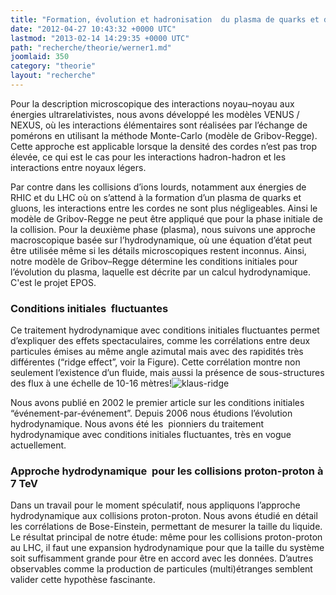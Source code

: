 ```yaml
---
title: "Formation, évolution et hadronisation  du plasma de quarks et de gluons"
date: "2012-04-27 10:43:32 +0000 UTC"
lastmod: "2013-02-14 14:29:35 +0000 UTC"
path: "recherche/theorie/werner1.md"
joomlaid: 350
category: "theorie"
layout: "recherche"
---
```

Pour la description microscopique des interactions noyau–noyau aux énergies ultrarelativistes, nous avons développé les modèles VENUS / NEXUS, où les interactions élémentaires sont réalisées par l’échange de pomérons en utilisant la méthode Monte-Carlo (modèle de Gribov-Regge). Cette approche est applicable lorsque la densité des cordes n’est pas trop élevée, ce qui est le cas pour les interactions hadron-hadron et les interactions entre noyaux légers.

Par contre dans les collisions d’ions lourds, notamment aux énergies de RHIC et du LHC où on s’attend à la formation d’un plasma de quarks et gluons, les interactions entre les cordes ne sont plus négligeables. Ainsi le modèle de Gribov-Regge ne peut être appliqué que pour la phase initiale de la collision. Pour la deuxième phase (plasma), nous suivons une approche macroscopique basée sur l’hydrodynamique, où une équation d’état peut être utilisée même si les détails microscopiques restent inconnus. Ainsi, notre modèle de Gribov–Regge détermine les conditions initiales pour l’évolution du plasma, laquelle est décrite par un calcul hydrodynamique. C'est le projet EPOS.

### Conditions initiales  fluctuantes

Ce traitement hydrodynamique avec conditions initiales fluctuantes permet d’expliquer des effets spectaculaires, comme les corrélations entre deux particules émises au même angle azimutal mais avec des rapidités très différentes (“ridge effect”, voir la Figure). Cette corrélation montre non seulement l’existence d’un fluide, mais aussi la présence de sous-structures des flux à une échelle de 10\-16 mètres!![klaus-ridge](images/Recherche/TheorieHE/klaus-ridge.jpg) 

Nous avons publié en 2002 le premier article sur les conditions initiales “événement-par-événement”. Depuis 2006 nous étudions l’évolution hydrodynamique. Nous avons été les  pionniers du traitement hydrodynamique avec conditions initiales fluctuantes, très en vogue actuellement.

### Approche hydrodynamique  pour les collisions proton-proton à 7 TeV

Dans un travail pour le moment spéculatif, nous appliquons l’approche hydrodynamique aux collisions proton-proton. Nous avons étudié en détail les corrélations de Bose-Einstein, permettant de mesurer la taille du liquide. Le résultat principal de notre étude: même pour les collisions proton-proton au LHC, il faut une expansion hydrodynamique pour que la taille du système soit suffisamment grande pour être en accord avec les données. D’autres observables comme la production de particules (multi)étranges semblent valider cette hypothèse fascinante.
